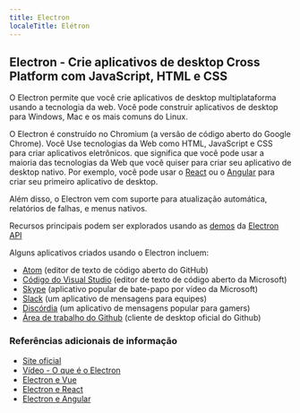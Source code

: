 ```yaml
---
title: Electron
localeTitle: Elétron
---
```

## Electron - Crie aplicativos de desktop Cross Platform com JavaScript, HTML e CSS

O Electron permite que você crie aplicativos de desktop multiplataforma usando a tecnologia da web. Você pode construir aplicativos de desktop para Windows, Mac e os mais comuns do Linux.

O Electron é construído no Chromium (a versão de código aberto do Google Chrome). Você Use tecnologias da Web como HTML, JavaScript e CSS para criar aplicativos eletrônicos. que significa que você pode usar a maioria das tecnologias da Web que você quiser para criar seu aplicativo de desktop nativo. Por exemplo, você pode usar o [React](https://medium.freecodecamp.org/building-an-electron-application-with-create-react-app-97945861647c) ou o [Angular](https://scotch.io/tutorials/creating-desktop-applications-with-angularjs-and-github-electron) para criar seu primeiro aplicativo de desktop.

Além disso, o Electron vem com suporte para atualização automática, relatórios de falhas, e menus nativos.

Recursos principais podem ser explorados usando as [demos](https://github.com/electron/electron-api-demos) da [Electron API](https://github.com/electron/electron-api-demos)

Alguns aplicativos criados usando o Electron incluem:

*   [Atom](https://atom.io/) (editor de texto de código aberto do GitHub)
*   [Código do Visual Studio](https://code.visualstudio.com) (editor de texto de código aberto da Microsoft)
*   [Skype](https://www.skype.com/) (aplicativo popular de bate-papo por vídeo da Microsoft)
*   [Slack](https://slack.com/) (um aplicativo de mensagens para equipes)
*   [Discórdia](https://discordapp.com) (um aplicativo de mensagens popular para gamers)
*   [Área de trabalho do Github](https://desktop.github.com/) (cliente de desktop oficial do Github)

### Referências adicionais de informação

*   [Site oficial](https://electronjs.org/)
*   [Vídeo - O que é o Electron](https://www.youtube.com/watch?v=8YP_nOCO-4Q&feature=youtu.be)
*   [Electron e Vue](https://medium.com/@kswanie21/electron-vue-js-f6c40abeb625)
*   [Electron e React](https://medium.freecodecamp.org/building-an-electron-application-with-create-react-app-97945861647c)
*   [Electron e Angular](https://scotch.io/tutorials/creating-desktop-applications-with-angularjs-and-github-electron)
